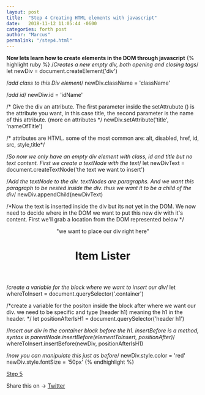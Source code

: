 ```yaml
---
layout: post
title:  "Step 4 Creating HTML elements with javascript"
date:   2018-11-12 11:05:44 -0600
categories: forth post
author: "Marcus"
permalink: "/step4.html"
---
```


**Now lets learn how to create elements in the DOM through javascript**
 {% highlight ruby %}
 /*Creates a new empty div, both opening and closing tags*/
 let newDiv = document.createElement('div')

 /*add class to this  Div element*/
 newDiv.className = 'className'

 /*add id*/
 newDiw.id = 'idName'

/* Give the div an attribute. The first parameter inside the setAttrubute () 
is the attribute you want, in this case title, the second parameter is the name of
 this attribute. (more on attributes */
newDiv.setAttribute('title', 'nameOfTitle')

/* attributes are HTML. some of the most common are: alt, disabled, href, id, src, 
style,title*/


/*So now we only have an empty div element with class, id and title but no text content. 
First we create a textNode with the text*/
let newDivText = document.createTextNode('the text we want to insert')

/*Add the textNode to the div. textNodes are paragraphs. And we want this paragraph 
to be nested inside the div. thus we want it to be a child of the div*/
newDiv.appendChild(newDivText)

/*Now the text is inserted inside the div but its not yet in the DOM. We now need to 
decide where in the DOM we want to put this new div with it's content. First we'll 
grab a location from the DOM represented below */

  <header id="main-header">
 "we want to place our div right here"
    <div class="container">
      <h1 id="header-title">Item Lister <span style="display:none">123</span></h1>
    </div>
  </header>


/*create a variable for the block where we want to insert our div*/
let whereToInsert = document.querySelector('.container')

/*create a variable for the positon inside the block after where we want our div. 
we need to be specific and type (header h1) meaning the h1 in the header. */
let positionAfterIsH1 = document.querySelector('header h1')

/*Insert our div in the container block before the h1. insertBefore is a method, 
syntax is parentNode.insertBefore(elementToInsert, positionAfter)*/
whereToInsert.insertBefore(newDiv, positionAfterIsH1)

/*now you can manipulate this just as before*/
newDiv.style.color = 'red'
newDiv.style.fontSize = '50px'
  {% endhighlight %}

[Step 5](/step5.html)
<div class="share-page">
  Share this on &rarr;
  <a href="https://twitter.com/intent/tweet?text={{ page.title }}&url={{ site.url }}{{ page.url }}&via={{ site.twitter_username }}&related={{ site.twitter_username }}" rel="nofollow" target="_blank" title="Share on Twitter">Twitter</a>
</div>
<div
class="just-comments"
data-apikey="e3ae52cc-c19b-4c15-b6eb-2156879027b0">
</div>
<script async src="https://just-comments.com/w.js"></script>
<script src="assets/app.js"></script>